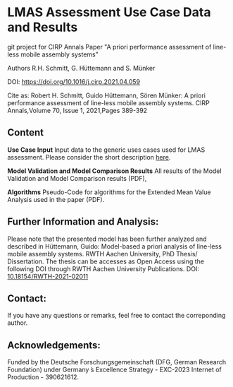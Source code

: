 # LMAS Assessment Use Case Data and Results

git project for CIRP Annals Paper "A priori performance assessment of line-less mobile assembly systems" 

Authors R.H. Schmitt, G. Hüttemann and S. Münker

DOI: https://doi.org/10.1016/j.cirp.2021.04.059

Cite as: Robert H. Schmitt, Guido Hüttemann, Sören Münker: A priori performance assessment of line-less mobile assembly systems. CIRP Annals,Volume 70, Issue 1,
2021,Pages 389-392

## Content

**Use Case Input**
Input data to the generic uses cases used for LMAS assessment. Please consider the short description [here](UseCaseInput/README.md).

**Model Validation and Model Comparison Results**
All results of the Model Validation and Model Comparison results (PDF),

**Algorithms**
Pseudo-Code for algorithms for the Extended Mean Value Analysis used in the paper (PDF).

## Further Information and Analysis:
Please note that the presented model has been further analyzed and described in Hüttemann, Guido: Model-based a priori analysis of line-less mobile assembly systems. RWTH Aachen University, PhD Thesis/ Dissertation. The thesis can be accesses as Open Access using the following DOI through RWTH Aachen University Publications. 
DOI: [10.18154/RWTH-2021-02011](http://dx.doi.org/10.18154/RWTH-2021-02011)

## Contact:
If you have any questions or remarks, feel free to contact the correponding author.

## Acknowledgements:
Funded by the Deutsche Forschungsgemeinschaft (DFG, German Research Foundation) under Germany ́s Excellence Strategy - EXC-2023 Internet of Production - 390621612.
